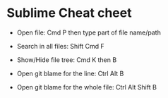 # Sublime Cheat cheet

- Open file: Cmd P then type part of file name/path 
- Search in all files: Shift Cmd F
- Show/Hide file tree: Cmd K then B

- Open git blame for the line: Ctrl Alt B
- Open git blame for the whole file: Ctrl Alt Shift B